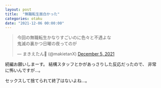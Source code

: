 ```yaml
---
layout: post
title:  "無職転生面白かった"
categories: otaku
date: "2021-12-06 00:00:00"
---
```


<blockquote class="twitter-tweet tw-align-center"><p lang="ja" dir="ltr">今回の無職転生かなりすごいのに色々と不遇よな<br>鬼滅の裏かつ日曜の夜ってのが</p>&mdash; まきえたん🥦 (@makietanX) <a href="https://twitter.com/makietanX/status/1467519723105824770?ref_src=twsrc%5Etfw">December 5, 2021</a></blockquote> <script async src="https://platform.twitter.com/widgets.js" charset="utf-8"></script>

続編お願いしまーす。
結構スタッフとかがあっさりした反応だったので、
非常に怖いんですが...。

セックスして捨てられて終了はないよね...。

